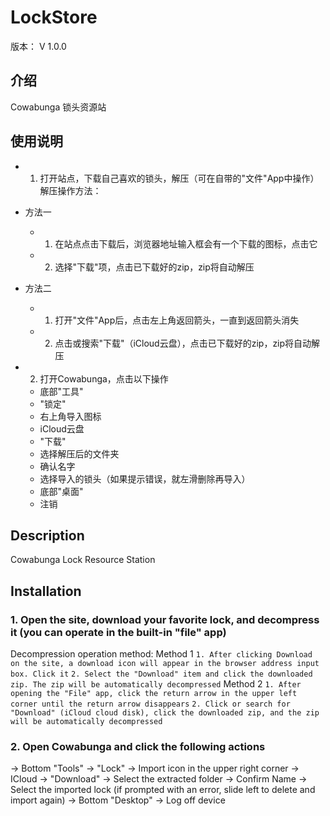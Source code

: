 # **LockStore**
版本： V 1.0.0

## 介绍
Cowabunga 锁头资源站

## 使用说明
- 1. 打开站点，下载自己喜欢的锁头，解压（可在自带的"文件"App中操作）
解压操作方法：
- 方法一
    - 1. 在站点点击下载后，浏览器地址输入框会有一个下载的图标，点击它
    - 2. 选择"下载"项，点击已下载好的zip，zip将自动解压
- 方法二
    - 1. 打开"文件"App后，点击左上角返回箭头，一直到返回箭头消失
    - 2. 点击或搜索"下载"（iCloud云盘），点击已下载好的zip，zip将自动解压

- 2. 打开Cowabunga，点击以下操作
    - 底部"工具"
    - "锁定"
    - 右上角导入图标
    - iCloud云盘
    - "下载" 
    - 选择解压后的文件夹 
    - 确认名字
    - 选择导入的锁头（如果提示错误，就左滑删除再导入）
    - 底部"桌面" 
    - 注销

## Description
Cowabunga Lock Resource Station

## Installation

### 1. Open the site, download your favorite lock, and decompress it (you can operate in the built-in "file" app)
Decompression operation method:
Method 1
``1. After clicking Download on the site, a download icon will appear in the browser address input box. Click it``
``2. Select the "Download" item and click the downloaded zip. The zip will be automatically decompressed``
Method 2
``1. After opening the "File" app, click the return arrow in the upper left corner until the return arrow disappears``
``2. Click or search for "Download" (iCloud cloud disk), click the downloaded zip, and the zip will be automatically decompressed``

### 2. Open Cowabunga and click the following actions
→ Bottom "Tools"
→ "Lock" 
→ Import icon in the upper right corner
→ ICloud
→ "Download" 
→ Select the extracted folder
→ Confirm Name
→ Select the imported lock (if prompted with an error, slide left to delete and import again)
→ Bottom "Desktop"
→ Log off device